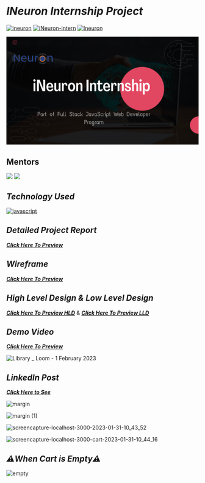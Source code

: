 # _INeuron Internship Project_

[![ineuron](https://img.shields.io/badge/iNeuron-B9345A?style=for-the-badge)]() [![iNeuron-intern](https://img.shields.io/badge/iNeuron%20Internship-B9345A?style=for-the-badge)]() [![Ineuron](https://img.shields.io/badge/Part%20of%20Full%20Stack%20Javascript%20Web%20Developer%20Bootcamp-B9345A?style=for-the-badge)]()

![MyImage](architecture-design/Future.png)

## Mentors
[![](https://img.shields.io/badge/Hitesh%20Choudhary%20Sir-B9345A?style=for-the-badge)]() [![](https://img.shields.io/badge/Anurag%20Tiwari%20Sir-B9345A?style=for-the-badge)]()

## _Technology Used_
[![javascript](https://img.shields.io/badge/reactjs-black?style=for-the-badge&logo=react&logoColor=B9345A)]()

## _Detailed Project Report_
_**[Click Here To Preview](https://docs.google.com/presentation/d/e/2PACX-1vR-5_x_SLNJBPMtqTo-mgCuvpBYCOJlawcbP0PeEj5LERXsgDcfM8kU8NcylSi6t5k8GP3EV5Jl804a/pub?start=true&loop=false&delayms=3000)**_

## _Wireframe_
_**[Click Here To Preview](https://docs.google.com/presentation/d/e/2PACX-1vQzNqMoj6LoCjAfNgmOfUBxvBMuHrRdD6jPjbO8_CVqJynaQFtcv1P4PSxdAjkY53yscGK3Qo9Qmj2R/pub?start=true&loop=false&delayms=3000)**_

## _High Level Design & Low Level Design_
_**[Click Here To Preview HLD](https://www.canva.com/design/DAFgovd6xKQ/aJoKkfyUUQaxyoucKjlbOw/view?utm_content=DAFgovd6xKQ&utm_campaign=designshare&utm_medium=link&utm_source=publishsharelink)**_ & _**[Click Here To Preview LLD](https://www.canva.com/design/DAFgogyrPqo/7FhdWZCDjvLDWvoe8jsMKA/view?utm_content=DAFgogyrPqo&utm_campaign=designshare&utm_medium=link&utm_source=publishsharelink)**_

## _Demo Video_
_**[Click Here To Preview](https://drive.google.com/file/d/118WW741C6G6dYpY9TPcYvz_QX7NWkXRK/view?usp=drivesdk)**_

![Library _ Loom - 1 February 2023](https://user-images.githubusercontent.com/91872149/216012666-247a5aa4-b44a-4c73-bf04-2162d30fcf3f.gif)


## _LinkedIn Post_
_**[Click Here to See](https://www.linkedin.com/posts/activity-7026378394413981696-NGvB?utm_source=share&utm_medium=member_desktop)**_

![margin](https://user-images.githubusercontent.com/91872149/215677575-7d7f1cbc-8e2d-4ae7-9bb9-4f5030296c61.png)

![margin (1)](https://user-images.githubusercontent.com/91872149/215680828-9ded5a4d-3cb5-4410-a220-53eaea6a54dd.png)

![screencapture-localhost-3000-2023-01-31-10_43_52](https://user-images.githubusercontent.com/91872149/215676962-8050ca39-ecfb-44b1-92bf-9044fd9e6610.png)

![screencapture-localhost-3000-cart-2023-01-31-10_44_16](https://user-images.githubusercontent.com/91872149/215676983-1a084da9-086d-4810-b620-df3325a3a403.png)

## _⚠️When Cart is Empty⚠️_
![empty](https://user-images.githubusercontent.com/91872149/215966034-122740bc-d4ba-4538-9dbc-16564fc31e5d.png)


